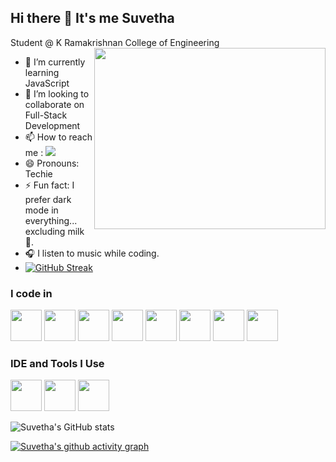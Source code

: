 
## Hi there 👋 It's me Suvetha

Student @ K Ramakrishnan College of Engineering
<img align="right" width="370" height="290" src="https://i.pinimg.com/originals/47/f0/34/47f0342cec72b800463bf003eac1257e.gif">                                                
- 🌱 I’m currently learning JavaScript
- 👯 I’m looking to collaborate on Full-Stack Development
- 📫 How to reach me :
  [<img src="https://img.shields.io/badge/LinkedIn-0077B5?style=for-the-badge&logo=linkedin&logoColor=white" />](https://www.linkedin.com/in/suvetha-t)
- 😄 Pronouns: Techie
- ⚡ Fun fact: I prefer dark mode in everything... excluding milk 🥛.
- 🎧 I listen to music while coding.<br />
- <a href="https://git.io/streak-stats"><img src="https://streak-stats.demolab.com?user=Suvetha-50" alt="GitHub Streak" /></a>

### I code in
<img height="50" width="50" src="https://img.icons8.com/color/48/000000/python.png" /> <img height="50" width="50" src="https://img.icons8.com/color/48/000000/c-programming.png" />  <img height="50" width="50" src="https://img.icons8.com/color/48/000000/java-coffee-cup-logo.png" /> <img height="50" width="50" src="https://img.icons8.com/color/48/000000/html-5.png" /> <img height="50" width="50" src="https://img.icons8.com/color/48/000000/css3.png" /> <img height="50" width="50" src="https://img.icons8.com/color/48/000000/bootstrap.png" />
<img height="50" width="50" src="https://img.icons8.com/color/48/000000/javascript.png"/> <img height="50" width="50" src="https://img.icons8.com/color/48/000000/react-native.png"/> 

### IDE and Tools I Use
<img height="50" width="50" src="https://img.icons8.com/color/48/000000/visual-studio-code-2019.png"/> <img height="50" width="50" src="https://img.icons8.com/color/50/000000/git.png"/>  <img height="50" src="https://img.icons8.com/color/480/null/notion--v1.png" />

![Suvetha's GitHub stats](https://github-readme-stats.vercel.app/api?username=Suvetha-T&theme=dark&show_icons=true&&hide=issues,contribs)

[![Suvetha's github activity graph](https://github-readme-activity-graph.vercel.app/graph?username=Suvetha-T&bg_color=000000&color=ffffff&line=51f565&point=ffffff&area=true&hide_border=true)](https://github.com/ashutosh00710/github-readme-activity-graph)



<!---
Suvetha-50/Suvetha-50 is a ✨ special ✨ repository because its `README.md` (this file) appears on your GitHub profile.
You can click the Preview link to take a look at your changes.
--->
